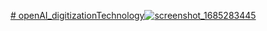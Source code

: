 [# openAI_digitizationTechnology![screenshot_1685283445](https://github.com/xuanphao19/openAI_digitizationTechnology/assets/83102917/3b9f0b1b-bdc1-4f58-aa58-8e6aab312c6e)](https://xuanphao19.github.io/openAI_digitizationTechnology/)
